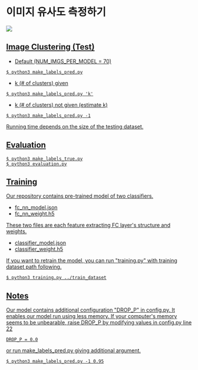 # 이미지 유사도 측정하기

<a href="https://github.com/geonlee0325/image_clustering/blob/master/LICENSE"><img src="https://img.shields.io/badge/license-MIT-blue.svg">

## Image Clustering (Test)
+ Default (NUM_IMGS_PER_MODEL = 70)
<pre><code>$ python3 make_labels_pred.py</code></pre>
+ k (# of clusters) given
<pre><code>$ python3 make_labels_pred.py 'k'</code></pre>
+ k (# of clusters) not given (estimate k)
<pre><code>$ python3 make_labels_pred.py -1</code></pre>

Running time depends on the size of the testing dataset.

## Evaluation
<pre><code>$ python3 make_labels_true.py
$ python3 evaluation.py</code></pre>

## Training
Our repository contains pre-trained model of two classifiers.
+ fc_nn_model.json
+ fc_nn_weight.h5

These two files are each feature extracting FC layer's structure and weights. 
+ classifier_model.json
+ classifier_weight.h5

If you want to retrain the model, you can run "training.py" with training dataset path following.
<pre><code>$ python3 training.py ../train_dataset</pre></code>

## Notes
Our model contains additional configuration "DROP_P" in config.py. It enables our model run using less memory. If your computer's memory seems to be unbearable, raise DROP_P by modifying values in config.py line 22
<pre><code>DROP_P = 0.0</code></pre>
or run make_labels_pred.py giving additional argument.
<pre><code>$ python3 make_labels_pred.py -1 0.95</code></pre>

